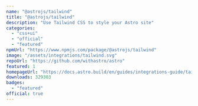 ```yaml
---
name: "@astrojs/tailwind"
title: "@astrojs/tailwind"
description: "Use Tailwind CSS to style your Astro site"
categories:
  - "css+ui"
  - "official"
  - "featured"
npmUrl: "https://www.npmjs.com/package/@astrojs/tailwind"
image: "/assets/integrations/tailwind.svg"
repoUrl: "https://github.com/withastro/astro"
featured: 1
homepageUrl: "https://docs.astro.build/en/guides/integrations-guide/tailwind/"
downloads: 329303
badges:
  - "featured"
official: true
---
```


